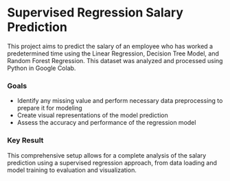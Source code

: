 # Supervised Regression Salary Prediction

This project aims to predict the salary of an employee who has worked a predetermined time using the Linear Regression, Decision Tree Model, and Random Forest Regression. This dataset was analyzed and processed using Python in Google Colab. 

### Goals
- Identify any missing value and perform necessary data preprocessing to prepare it for modeling
- Create visual representations of the model prediction
- Assess the accuracy and performance of the regression model

### Key Result 
This comprehensive setup allows for a complete analysis of the salary prediction using a supervised regression approach, from data loading and model training to evaluation and visualization. 
